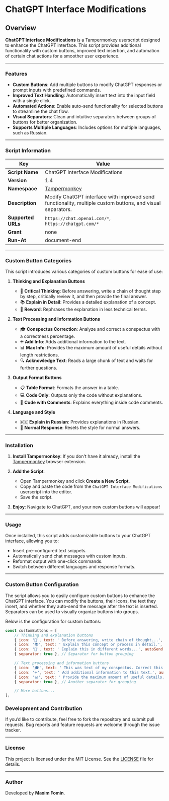 # ChatGPT Interface Modifications

## Overview

**ChatGPT Interface Modifications** is a Tampermonkey userscript designed to enhance the ChatGPT interface. This script provides additional functionality with custom buttons, improved text insertion, and automation of certain chat actions for a smoother user experience.

---

### Features

- **Custom Buttons**: Add multiple buttons to modify ChatGPT responses or prompt inputs with predefined commands.
- **Improved Text Handling**: Automatically insert text into the input field with a single click.
- **Automated Actions**: Enable auto-send functionality for selected buttons to streamline the chat flow.
- **Visual Separators**: Clean and intuitive separators between groups of buttons for better organization.
- **Supports Multiple Languages**: Includes options for multiple languages, such as Russian.

---

### Script Information

| Key                | Value                                  |
|--------------------|----------------------------------------|
| **Script Name**     | ChatGPT Interface Modifications        |
| **Version**         | 1.4                                    |
| **Namespace**       | [Tampermonkey](http://tampermonkey.net) |
| **Description**     | Modify ChatGPT interface with improved send functionality, multiple custom buttons, and visual separators. |
| **Supported URLs**  | `https://chat.openai.com/*`, `https://chatgpt.com/*` |
| **Grant**           | none                                   |
| **Run-At**          | document-end                           |

---

### Custom Button Categories

This script introduces various categories of custom buttons for ease of use:

1. **Thinking and Explanation Buttons**
   - 🧠 **Critical Thinking**: Before answering, write a chain of thought step by step, critically review it, and then provide the final answer.
   - 📚 **Explain in Detail**: Provides a detailed explanation of a concept.
   - 🔄 **Reword**: Rephrases the explanation in less technical terms.

2. **Text Processing and Information Buttons**
   - 🎓 **Conspectus Correction**: Analyze and correct a conspectus with a correctness percentage.
   - ➕ **Add Info**: Adds additional information to the text.
   - 📊 **Max Info**: Provides the maximum amount of useful details without length restrictions.
   - 🔍 **Acknowledge Text**: Reads a large chunk of text and waits for further questions.

3. **Output Format Buttons**
   - 📋 **Table Format**: Formats the answer in a table.
   - 💻 **Code Only**: Outputs only the code without explanations.
   - 💬 **Code with Comments**: Explains everything inside code comments.

4. **Language and Style**
   - 🇷🇺 **Explain in Russian**: Provides explanations in Russian.
   - 🔄 **Normal Response**: Resets the style for normal answers.

---

### Installation

1. **Install Tampermonkey**: If you don't have it already, install the [Tampermonkey](https://www.tampermonkey.net/) browser extension.
2. **Add the Script**:
   - Open Tampermonkey and click **Create a New Script**.
   - Copy and paste the code from the `ChatGPT Interface Modifications` userscript into the editor.
   - Save the script.

3. **Enjoy**: Navigate to ChatGPT, and your new custom buttons will appear!

---

### Usage

Once installed, this script adds customizable buttons to your ChatGPT interface, allowing you to:

- Insert pre-configured text snippets.
- Automatically send chat messages with custom inputs.
- Reformat output with one-click commands.
- Switch between different languages and response formats.

---

### Custom Button Configuration

The script allows you to easily configure custom buttons to enhance the ChatGPT interface. You can modify the buttons, their icons, the text they insert, and whether they auto-send the message after the text is inserted. Separators can be used to visually organize buttons into groups.

Below is the configuration for custom buttons:

```javascript
const customButtons = [
    // Thinking and explanation buttons
    { icon: '🧠', text: ' Before answering, write chain of thought...', autoSend: true },
    { icon: '📚', text: ' Explain this concept or process in detail.', autoSend: true },
    { icon: '🔄', text: ' Explain this in different words...', autoSend: true },
    { separator: true }, // Separator for button grouping

    // Text processing and information buttons
    { icon: '🎓', text: ' This was text of my conspectus. Correct this...', autoSend: true },
    { icon: '➕', text: ' Add additional information to this text.', autoSend: true },
    { icon: '📊', text: ' Provide the maximum amount of useful details...', autoSend: true },
    { separator: true }, // Another separator for grouping

    // More buttons...
];
```


### Development and Contribution

If you’d like to contribute, feel free to fork the repository and submit pull requests. Bug reports and feature requests are welcome through the issue tracker.

---

### License

This project is licensed under the MIT License. See the [LICENSE](LICENSE) file for details.

---

### Author

Developed by **Maxim Fomin**.

